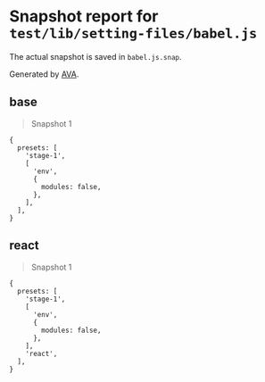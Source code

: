 # Snapshot report for `test/lib/setting-files/babel.js`

The actual snapshot is saved in `babel.js.snap`.

Generated by [AVA](https://ava.li).

## base

> Snapshot 1

    {
      presets: [
        'stage-1',
        [
          'env',
          {
            modules: false,
          },
        ],
      ],
    }

## react

> Snapshot 1

    {
      presets: [
        'stage-1',
        [
          'env',
          {
            modules: false,
          },
        ],
        'react',
      ],
    }
